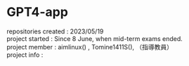 # GPT4-app
repositories created : 2023/05/19 <br>
project started : Since 8 June, when mid-term exams ended. <br>
project member : aimlinux() , Tomine1411S(), （指導教員） <br>
project info : <br>
 

